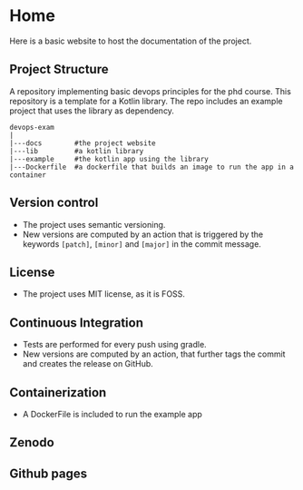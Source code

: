 # Home
Here is a basic website to host the documentation of the project.

## Project Structure
A repository implementing basic devops principles for the phd course.
This repository is a template for a Kotlin library.
The repo includes an example project that uses the library as dependency.

    devops-exam
    |
    |---docs        #the project website
    |---lib         #a kotlin library
    |---example     #the kotlin app using the library
    |---Dockerfile  #a dockerfile that builds an image to run the app in a container

## Version control
- The project uses semantic versioning.
- New versions are computed by an action that is triggered by the keywords `[patch]`, `[minor]` and `[major]` in the commit message.

## License

- The project uses MIT license, as it is FOSS.

## Continuous Integration

- Tests are performed for every push using gradle.
- New versions are computed by an action, that further tags the commit and creates the release on GitHub.

## Containerization

- A DockerFile is included to run the example app

## Zenodo



## Github pages


